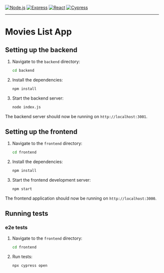 [![Node.js](https://img.shields.io/badge/node.js-v14.x-darkgreen)](https://nodejs.org/)
[![Express](https://img.shields.io/badge/express-4.19.2-lightgrey)](https://expressjs.com/)
[![React](https://img.shields.io/badge/react-18.3.1-lightblue)](https://reactjs.org/)
[![Cypress](https://img.shields.io/badge/cypress-13.13.2-turquoise)](https://www.cypress.io/)

---

# Movies List App

## Setting up the backend

1. Navigate to the `backend` directory:

   ```sh
   cd backend
   ```

2. Install the dependencies:

   ```sh
   npm install
   ```

3. Start the backend server:
   ```sh
   node index.js
   ```

The backend server should now be running on `http://localhost:3001`.

## Setting up the frontend

1. Navigate to the `frontend` directory:

   ```sh
   cd frontend
   ```

2. Install the dependencies:

   ```sh
   npm install
   ```

3. Start the frontend development server:
   ```sh
   npm start
   ```

The frontend application should now be running on `http://localhost:3000`.

## Running tests

### e2e tests

1. Navigate to the `frontend` directory:

   ```sh
   cd frontend
   ```

2. Run tests:

   ```sh
   npx cypress open
   ```